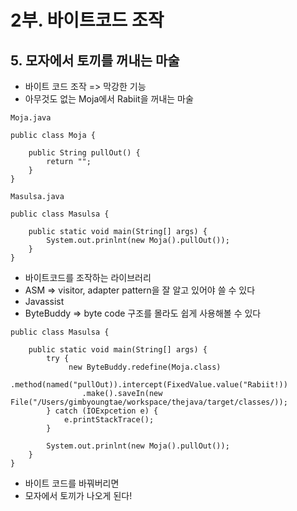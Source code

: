 # 2부. 바이트코드 조작

## 5. 모자에서 토끼를 꺼내는 마술

- 바이트 코드 조작 => 막강한 기능
- 아무것도 없는 Moja에서 Rabiit을 꺼내는 마술

```
Moja.java

public class Moja {

    public String pullOut() {
        return "";
    }
}

Masulsa.java

public class Masulsa {

    public static void main(String[] args) {
        System.out.prinlnt(new Moja().pullOut());
    }
}
```

- 바이트코드를 조작하는 라이브러리
- ASM => visitor, adapter pattern을 잘 알고 있어야 쓸 수 있다
- Javassist
- ByteBuddy => byte code 구조를 몰라도 쉽게 사용해볼 수 있다

```
public class Masulsa {

    public static void main(String[] args) {
        try {
             new ByteBuddy.redefine(Moja.class)
                .method(named("pullOut)).intercept(FixedValue.value("Rabiit!))
                .make().saveIn(new File("/Users/gimbyoungtae/workspace/thejava/target/classes/));
        } catch (IOExpcetion e) {
            e.printStackTrace();
        }

        System.out.prinlnt(new Moja().pullOut());
    }
}
```

- 바이트 코드를 바꿔버리면
- 모자에서 토끼가 나오게 된다!
